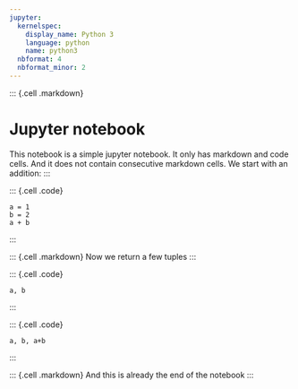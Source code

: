 ```yaml
---
jupyter:
  kernelspec:
    display_name: Python 3
    language: python
    name: python3
  nbformat: 4
  nbformat_minor: 2
---
```


::: {.cell .markdown}
# Jupyter notebook

This notebook is a simple jupyter notebook. It only has markdown and code cells. And it does not contain consecutive markdown cells. We start with an addition:
:::

::: {.cell .code}
``` {.python}
a = 1
b = 2
a + b
```
:::

::: {.cell .markdown}
Now we return a few tuples
:::

::: {.cell .code}
``` {.python}
a, b
```
:::

::: {.cell .code}
``` {.python}
a, b, a+b
```
:::

::: {.cell .markdown}
And this is already the end of the notebook
:::
